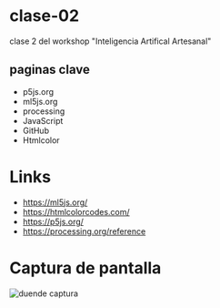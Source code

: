 # clase-02

clase 2 del workshop "Inteligencia Artifical Artesanal"

## paginas clave

* p5js.org
* ml5js.org
* processing
* JavaScript
* GitHub
* Htmlcolor

# Links

* https://ml5js.org/
* https://htmlcolorcodes.com/
* https://p5js.org/
* https://processing.org/reference

# Captura de pantalla
![duende captura](https://github.com/user-attachments/assets/dd356551-bbd5-42ed-90a1-b90860593474)

